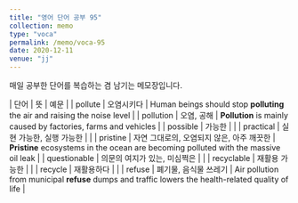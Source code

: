 ```yaml
---
title: "영어 단어 공부 95"
collection: memo
type: "voca"
permalink: /memo/voca-95
date: 2020-12-11
venue: "jj"
---
```


매일 공부한 단어를 복습하는 겸 남기는 메모장입니다.

| 단어 | 뜻 | 예문 | 
| pollute | 오염시키다 | Human beings should stop **polluting** the air and raising the noise level  |
| pollution | 오염, 공해 | **Pollution** is mainly caused by factories, farms and vehicles |
| possible | 가능한 |  |
| practical | 실현 가능한, 실행 가능한 |  |
| pristine | 자연 그대로의, 오염되지 않은, 아주 깨끗한 | **Pristine** ecosystems in the ocean are becoming polluted with the massive oil leak |
| questionable | 의문의 여지가 있는, 미심쩍은 |  |
| recyclable | 재활용 가능한 |  |
| recycle | 재활용하다 |  |
| refuse | 폐기물, 음식물 쓰레기 | Air pollution from municipal **refuse** dumps and traffic lowers the health-related quality of life |















































